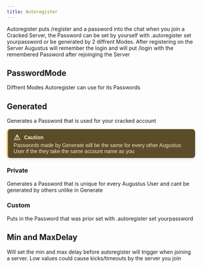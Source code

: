 ```yaml
---
title: Autoregister
---
```

Autoregister puts /register and a password into the chat when you join a Cracked Server, the Password can be set by yourself with .autoregister set yourpassword or be generated by 2 diffrent Modes. After registering on the Server Augustus will remember the login and will put /login with the remembered Password after rejoinging the Server

## PasswordMode
Diffrent Modes Autoregister can use for its Passwords

## Generated
Generates a Password that is used for your cracked account

<div style="border-left: 3px solid #EEBD53; background-color: #5C4C29; padding: 10px 15px; color: #F4E6C5; font-family: Arial, sans-serif; font-size: 14px; max-width: 600px; border-radius: 8px; box-shadow: 0px 4px 6px rgba(0, 0, 0, 0.1);">
  <div style="display: flex; align-items: center; font-weight: bold; margin-bottom: 1px;">
    <span style="font-size: 20px; margin-right: 10px;">&#9888;</span>
    <span>Caution</span>
  </div>
  <div>
    Passwords made by Generate will be the same for every other Augustus User if the they take the same account name as you
  </div>
</div>

### Private
Generates a Password that is unique for every Augustus User and cant be generated by others unlike in Generate

### Custom
Puts in the Password that was prior set with .autoregister set yourpassword

## Min and MaxDelay
Will set the min and max delay before autoregister will trigger when joining a server. Low values could cause kicks/timeouts by the server you join